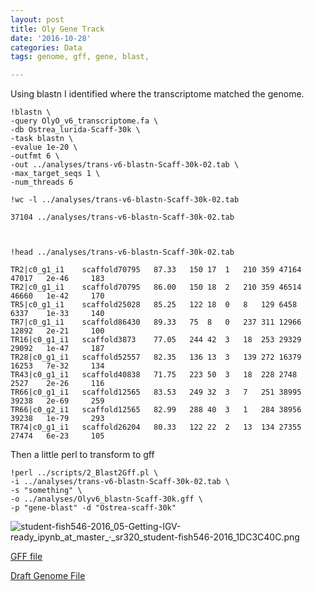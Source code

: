 ```yaml
---
layout: post
title: Oly Gene Track
date: '2016-10-28'
categories: Data
tags: genome, gff, gene, blast,  

---
```


Using blastn I identified where the transcriptome matched the genome.

```
!blastn \
-query OlyO_v6_transcriptome.fa \
-db Ostrea_lurida-Scaff-30k \
-task blastn \
-evalue 1e-20 \
-outfmt 6 \
-out ../analyses/trans-v6-blastn-Scaff-30k-02.tab \
-max_target_seqs 1 \
-num_threads 6

!wc -l ../analyses/trans-v6-blastn-Scaff-30k-02.tab 

37104 ../analyses/trans-v6-blastn-Scaff-30k-02.tab



!head ../analyses/trans-v6-blastn-Scaff-30k-02.tab

TR2|c0_g1_i1	scaffold70795	87.33	150	17	1	210	359	47164	47017	2e-46	  183
TR2|c0_g1_i1	scaffold70795	86.00	150	18	2	210	359	46514	46660	1e-42	  170
TR5|c0_g1_i1	scaffold25028	85.25	122	18	0	8	129	6458	6337	1e-33	  140
TR7|c0_g1_i1	scaffold86430	89.33	75	8	0	237	311	12966	12892	2e-21	  100
TR16|c0_g1_i1	scaffold3873	77.05	244	42	3	18	253	29329	29092	1e-47	  187
TR28|c0_g1_i1	scaffold52557	82.35	136	13	3	139	272	16379	16253	7e-32	  134
TR43|c0_g1_i1	scaffold40838	71.75	223	50	3	18	228	2748	2527	2e-26	  116
TR66|c0_g1_i1	scaffold12565	83.53	249	32	3	7	251	38995	39238	2e-69	  259
TR66|c0_g2_i1	scaffold12565	82.99	288	40	3	1	284	38956	39238	1e-79	  293
TR74|c0_g1_i1	scaffold26204	80.33	122	22	2	13	134	27355	27474	6e-23	  105
```



Then a little perl to transform to gff

```
!perl ../scripts/2_Blast2Gff.pl \
-i ../analyses/trans-v6-blastn-Scaff-30k-02.tab \
-s "something" \
-o ../analyses/Olyv6_blastn-Scaff-30k.gff \
-p "gene-blast" -d "Ostrea-scaff-30k"
```


<img src="http://eagle.fish.washington.edu/cnidarian/skitch/student-fish546-2016_05-Getting-IGV-ready_ipynb_at_master_·_sr320_student-fish546-2016_1DC3C40C.png" alt="student-fish546-2016_05-Getting-IGV-ready_ipynb_at_master_·_sr320_student-fish546-2016_1DC3C40C.png"/>


[GFF file](https://raw.githubusercontent.com/sr320/student-fish546-2016/master/analyses/Olyv6_blastn-Scaff-30k.gff)

[Draft Genome File](https://raw.githubusercontent.com/sr320/student-fish546-2016/master/data/Ostrea_lurida-Scaff-30k.fa)
